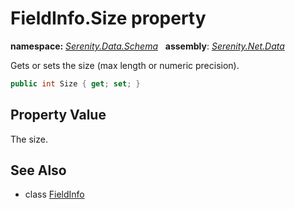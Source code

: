 # FieldInfo.Size property
**namespace:** *[Serenity.Data.Schema](../../README.md#serenity.data.schema-namespace)*   **assembly**: *[Serenity.Net.Data](../../README.md)*

Gets or sets the size (max length or numeric precision).

```csharp
public int Size { get; set; }
```

## Property Value

The size.

## See Also

* class [FieldInfo](../FieldInfo.md)